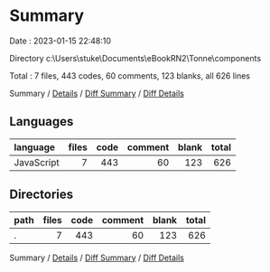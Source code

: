 # Summary

Date : 2023-01-15 22:48:10

Directory c:\\Users\\stuke\\Documents\\eBookRN2\\Tonne\\components

Total : 7 files,  443 codes, 60 comments, 123 blanks, all 626 lines

Summary / [Details](details.md) / [Diff Summary](diff.md) / [Diff Details](diff-details.md)

## Languages
| language | files | code | comment | blank | total |
| :--- | ---: | ---: | ---: | ---: | ---: |
| JavaScript | 7 | 443 | 60 | 123 | 626 |

## Directories
| path | files | code | comment | blank | total |
| :--- | ---: | ---: | ---: | ---: | ---: |
| . | 7 | 443 | 60 | 123 | 626 |

Summary / [Details](details.md) / [Diff Summary](diff.md) / [Diff Details](diff-details.md)